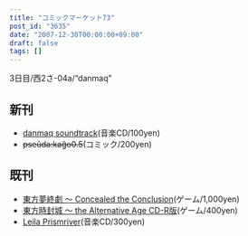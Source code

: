 ```yaml
---
title: "コミックマーケット73"
post_id: "3635"
date: "2007-12-30T00:00:00+09:00"
draft: false
tags: []
---
```



3日目/西2さ-04a/“danmaq”

## 新刊



  * [danmaq soundtrack](/!/dst/)(音楽CD/100yen)
  * ~~pseŭda:kaĝo0.5~~(コミック/200yen)
## 既刊



  * [東方夢終劇 ～ Concealed the Conclusion](/!/thC/)(ゲーム/1,000yen)
  * [東方時封城 ～ the Alternative Age CD-R版](/!/thA/)(ゲーム/400yen)
  * [Leila Prismriver](/!/leila/)(音楽CD/300yen)
